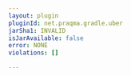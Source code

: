 ```yaml
---
layout: plugin
pluginId: net.praqma.gradle.uber
jarSha1: INVALID
isJarAvailable: false
error: NONE
violations: []

---
```

